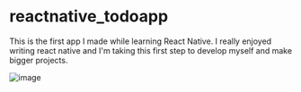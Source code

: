 # reactnative_todoapp
This is the first app I made while learning React Native. I really enjoyed writing react native and I'm taking this first step to develop myself and make bigger projects.


![image](https://github.com/mertoztat/reactnative_todoapp/assets/75572432/cb637ecc-3fad-45e4-870f-4a58c79ef41a)
